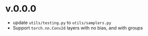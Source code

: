 # v.0.0.0
- update `utils/testing.py` to `utils/samplers.py`
- Support `torch.nn.Conv2d` layers with no bias, and with groups
